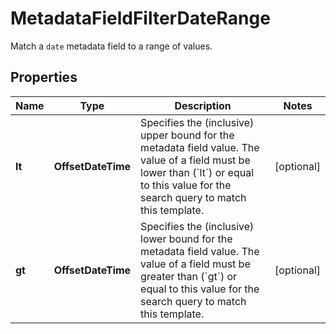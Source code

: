 

# MetadataFieldFilterDateRange

Match a `date` metadata field to a range of values.

## Properties

| Name | Type | Description | Notes |
|------------ | ------------- | ------------- | -------------|
|**lt** | **OffsetDateTime** | Specifies the (inclusive) upper bound for the metadata field value. The value of a field must be lower than (&#x60;lt&#x60;) or equal to this value for the search query to match this template. |  [optional] |
|**gt** | **OffsetDateTime** | Specifies the (inclusive) lower bound for the metadata field value. The value of a field must be greater than (&#x60;gt&#x60;) or equal to this value for the search query to match this template. |  [optional] |




